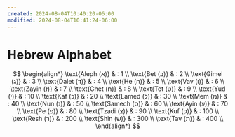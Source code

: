 ```yaml
---
created: 2024-08-04T10:40:20-06:00
modified: 2024-08-04T10:41:24-06:00
---
```


# Hebrew Alphabet

$$
\begin{align*}
\text{Aleph (א)} & : 1 \\
\text{Bet (ב)} & : 2 \\
\text{Gimel (ג)} & : 3 \\
\text{Dalet (ד)} & : 4 \\
\text{He (ה)} & : 5 \\
\text{Vav (ו)} & : 6 \\
\text{Zayin (ז)} & : 7 \\
\text{Chet (ח)} & : 8 \\
\text{Tet (ט)} & : 9 \\
\text{Yud (י)} & : 10 \\
\text{Kaf (כ)} & : 20 \\
\text{Lamed (ל)} & : 30 \\
\text{Mem (מ)} & : 40 \\
\text{Nun (נ)} & : 50 \\
\text{Samech (ס)} & : 60 \\
\text{Ayin (ע)} & : 70 \\
\text{Pe (פ)} & : 80 \\
\text{Tzadi (צ)} & : 90 \\
\text{Kuf (ק)} & : 100 \\
\text{Resh (ר)} & : 200 \\
\text{Shin (ש)} & : 300 \\
\text{Tav (ת)} & : 400 \\
\end{align*}
$$
